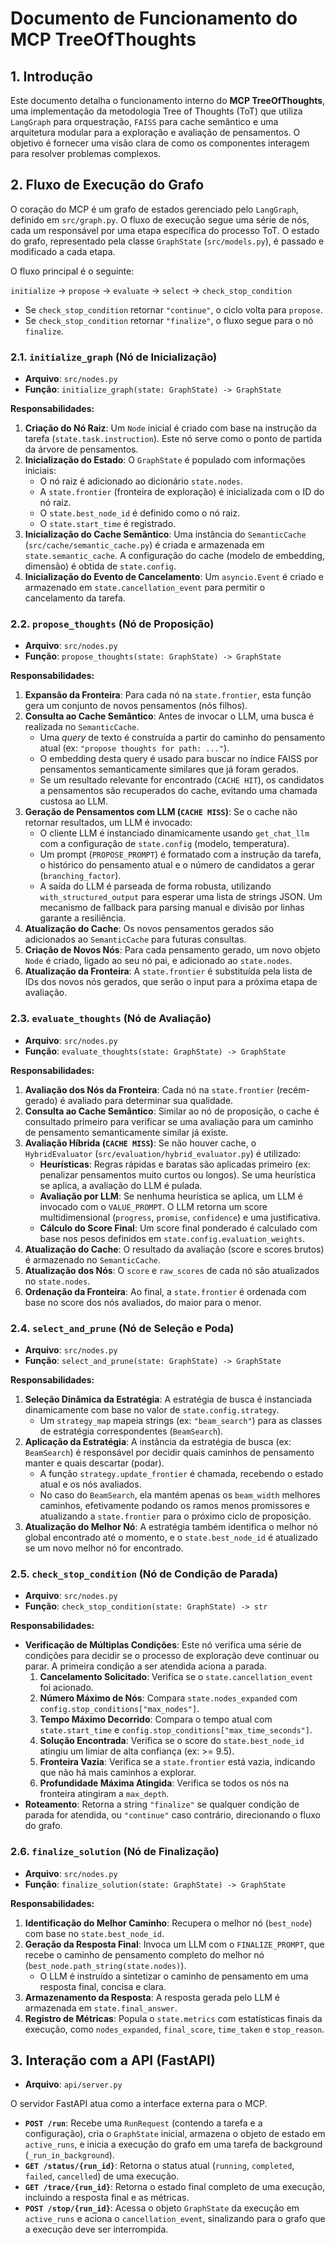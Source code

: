 # Documento de Funcionamento do MCP TreeOfThoughts

## 1. Introdução

Este documento detalha o funcionamento interno do **MCP TreeOfThoughts**, uma implementação da metodologia Tree of Thoughts (ToT) que utiliza `LangGraph` para orquestração, `FAISS` para cache semântico e uma arquitetura modular para a exploração e avaliação de pensamentos. O objetivo é fornecer uma visão clara de como os componentes interagem para resolver problemas complexos.

## 2. Fluxo de Execução do Grafo

O coração do MCP é um grafo de estados gerenciado pelo `LangGraph`, definido em `src/graph.py`. O fluxo de execução segue uma série de nós, cada um responsável por uma etapa específica do processo ToT. O estado do grafo, representado pela classe `GraphState` (`src/models.py`), é passado e modificado a cada etapa.

O fluxo principal é o seguinte:

`initialize` -> `propose` -> `evaluate` -> `select` -> `check_stop_condition`

- Se `check_stop_condition` retornar `"continue"`, o ciclo volta para `propose`.
- Se `check_stop_condition` retornar `"finalize"`, o fluxo segue para o nó `finalize`.

### 2.1. `initialize_graph` (Nó de Inicialização)

- **Arquivo**: `src/nodes.py`
- **Função**: `initialize_graph(state: GraphState) -> GraphState`

**Responsabilidades:**

1.  **Criação do Nó Raiz**: Um `Node` inicial é criado com base na instrução da tarefa (`state.task.instruction`). Este nó serve como o ponto de partida da árvore de pensamentos.
2.  **Inicialização do Estado**: O `GraphState` é populado com informações iniciais:
    *   O nó raiz é adicionado ao dicionário `state.nodes`.
    *   A `state.frontier` (fronteira de exploração) é inicializada com o ID do nó raiz.
    *   O `state.best_node_id` é definido como o nó raiz.
    *   O `state.start_time` é registrado.
3.  **Inicialização do Cache Semântico**: Uma instância do `SemanticCache` (`src/cache/semantic_cache.py`) é criada e armazenada em `state.semantic_cache`. A configuração do cache (modelo de embedding, dimensão) é obtida de `state.config`.
4.  **Inicialização do Evento de Cancelamento**: Um `asyncio.Event` é criado e armazenado em `state.cancellation_event` para permitir o cancelamento da tarefa.

### 2.2. `propose_thoughts` (Nó de Proposição)

- **Arquivo**: `src/nodes.py`
- **Função**: `propose_thoughts(state: GraphState) -> GraphState`

**Responsabilidades:**

1.  **Expansão da Fronteira**: Para cada nó na `state.frontier`, esta função gera um conjunto de novos pensamentos (nós filhos).
2.  **Consulta ao Cache Semântico**: Antes de invocar o LLM, uma busca é realizada no `SemanticCache`.
    *   Uma *query* de texto é construída a partir do caminho do pensamento atual (ex: `"propose thoughts for path: ..."`).
    *   O embedding desta query é usado para buscar no índice FAISS por pensamentos semanticamente similares que já foram gerados.
    *   Se um resultado relevante for encontrado (`CACHE HIT`), os candidatos a pensamentos são recuperados do cache, evitando uma chamada custosa ao LLM.
3.  **Geração de Pensamentos com LLM (`CACHE MISS`)**: Se o cache não retornar resultados, um LLM é invocado:
    *   O cliente LLM é instanciado dinamicamente usando `get_chat_llm` com a configuração de `state.config` (modelo, temperatura).
    *   Um prompt (`PROPOSE_PROMPT`) é formatado com a instrução da tarefa, o histórico do pensamento atual e o número de candidatos a gerar (`branching_factor`).
    *   A saída do LLM é parseada de forma robusta, utilizando `with_structured_output` para esperar uma lista de strings JSON. Um mecanismo de fallback para parsing manual e divisão por linhas garante a resiliência.
4.  **Atualização do Cache**: Os novos pensamentos gerados são adicionados ao `SemanticCache` para futuras consultas.
5.  **Criação de Novos Nós**: Para cada pensamento gerado, um novo objeto `Node` é criado, ligado ao seu nó pai, e adicionado ao `state.nodes`.
6.  **Atualização da Fronteira**: A `state.frontier` é substituída pela lista de IDs dos novos nós gerados, que serão o input para a próxima etapa de avaliação.

### 2.3. `evaluate_thoughts` (Nó de Avaliação)

- **Arquivo**: `src/nodes.py`
- **Função**: `evaluate_thoughts(state: GraphState) -> GraphState`

**Responsabilidades:**

1.  **Avaliação dos Nós da Fronteira**: Cada nó na `state.frontier` (recém-gerado) é avaliado para determinar sua qualidade.
2.  **Consulta ao Cache Semântico**: Similar ao nó de proposição, o cache é consultado primeiro para verificar se uma avaliação para um caminho de pensamento semanticamente similar já existe.
3.  **Avaliação Híbrida (`CACHE MISS`)**: Se não houver cache, o `HybridEvaluator` (`src/evaluation/hybrid_evaluator.py`) é utilizado:
    *   **Heurísticas**: Regras rápidas e baratas são aplicadas primeiro (ex: penalizar pensamentos muito curtos ou longos). Se uma heurística se aplica, a avaliação do LLM é pulada.
    *   **Avaliação por LLM**: Se nenhuma heurística se aplica, um LLM é invocado com o `VALUE_PROMPT`. O LLM retorna um score multidimensional (`progress`, `promise`, `confidence`) e uma justificativa.
    *   **Cálculo do Score Final**: Um score final ponderado é calculado com base nos pesos definidos em `state.config.evaluation_weights`.
4.  **Atualização do Cache**: O resultado da avaliação (score e scores brutos) é armazenado no `SemanticCache`.
5.  **Atualização dos Nós**: O `score` e `raw_scores` de cada nó são atualizados no `state.nodes`.
6.  **Ordenação da Fronteira**: Ao final, a `state.frontier` é ordenada com base no score dos nós avaliados, do maior para o menor.

### 2.4. `select_and_prune` (Nó de Seleção e Poda)

- **Arquivo**: `src/nodes.py`
- **Função**: `select_and_prune(state: GraphState) -> GraphState`

**Responsabilidades:**

1.  **Seleção Dinâmica da Estratégia**: A estratégia de busca é instanciada dinamicamente com base no valor de `state.config.strategy`.
    *   Um `strategy_map` mapeia strings (ex: `"beam_search"`) para as classes de estratégia correspondentes (`BeamSearch`).
2.  **Aplicação da Estratégia**: A instância da estratégia de busca (ex: `BeamSearch`) é responsável por decidir quais caminhos de pensamento manter e quais descartar (podar).
    *   A função `strategy.update_frontier` é chamada, recebendo o estado atual e os nós avaliados.
    *   No caso do `BeamSearch`, ela mantém apenas os `beam_width` melhores caminhos, efetivamente podando os ramos menos promissores e atualizando a `state.frontier` para o próximo ciclo de proposição.
3.  **Atualização do Melhor Nó**: A estratégia também identifica o melhor nó global encontrado até o momento, e o `state.best_node_id` é atualizado se um novo melhor nó for encontrado.

### 2.5. `check_stop_condition` (Nó de Condição de Parada)

- **Arquivo**: `src/nodes.py`
- **Função**: `check_stop_condition(state: GraphState) -> str`

**Responsabilidades:**

- **Verificação de Múltiplas Condições**: Este nó verifica uma série de condições para decidir se o processo de exploração deve continuar ou parar. A primeira condição a ser atendida aciona a parada.
    1.  **Cancelamento Solicitado**: Verifica se o `state.cancellation_event` foi acionado.
    2.  **Número Máximo de Nós**: Compara `state.nodes_expanded` com `config.stop_conditions["max_nodes"]`.
    3.  **Tempo Máximo Decorrido**: Compara o tempo atual com `state.start_time` e `config.stop_conditions["max_time_seconds"]`.
    4.  **Solução Encontrada**: Verifica se o score do `state.best_node_id` atingiu um limiar de alta confiança (ex: >= 9.5).
    5.  **Fronteira Vazia**: Verifica se a `state.frontier` está vazia, indicando que não há mais caminhos a explorar.
    6.  **Profundidade Máxima Atingida**: Verifica se todos os nós na fronteira atingiram a `max_depth`.
- **Roteamento**: Retorna a string `"finalize"` se qualquer condição de parada for atendida, ou `"continue"` caso contrário, direcionando o fluxo do grafo.

### 2.6. `finalize_solution` (Nó de Finalização)

- **Arquivo**: `src/nodes.py`
- **Função**: `finalize_solution(state: GraphState) -> GraphState`

**Responsabilidades:**

1.  **Identificação do Melhor Caminho**: Recupera o melhor nó (`best_node`) com base no `state.best_node_id`.
2.  **Geração da Resposta Final**: Invoca um LLM com o `FINALIZE_PROMPT`, que recebe o caminho de pensamento completo do melhor nó (`best_node.path_string(state.nodes)`).
    *   O LLM é instruído a sintetizar o caminho de pensamento em uma resposta final, concisa e clara.
3.  **Armazenamento da Resposta**: A resposta gerada pelo LLM é armazenada em `state.final_answer`.
4.  **Registro de Métricas**: Popula o `state.metrics` com estatísticas finais da execução, como `nodes_expanded`, `final_score`, `time_taken` e `stop_reason`.

## 3. Interação com a API (FastAPI)

- **Arquivo**: `api/server.py`

O servidor FastAPI atua como a interface externa para o MCP.

- **`POST /run`**: Recebe uma `RunRequest` (contendo a tarefa e a configuração), cria o `GraphState` inicial, armazena o objeto de estado em `active_runs`, e inicia a execução do grafo em uma tarefa de background (`_run_in_background`).
- **`GET /status/{run_id}`**: Retorna o status atual (`running`, `completed`, `failed`, `cancelled`) de uma execução.
- **`GET /trace/{run_id}`**: Retorna o estado final completo de uma execução, incluindo a resposta final e as métricas.
- **`POST /stop/{run_id}`**: Acessa o objeto `GraphState` da execução em `active_runs` e aciona o `cancellation_event`, sinalizando para o grafo que a execução deve ser interrompida.

